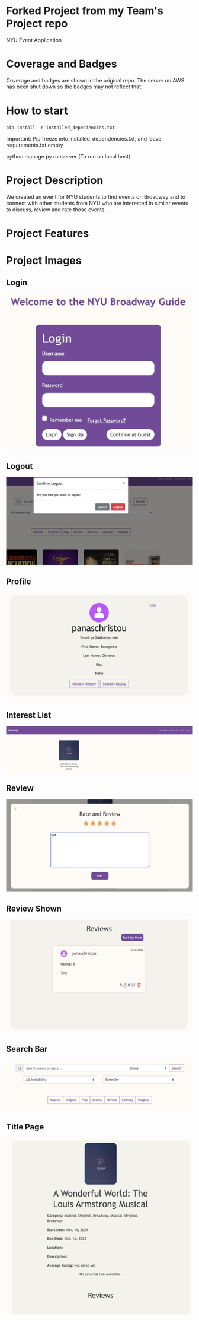 # Forked Project from my Team's Project repo

NYU Event Application

# Coverage and Badges
Coverage and badges are shown in the original repo. The server on AWS has been shut down so the badges may not reflect that.


# How to start

`pip install -r installed_dependencies.txt`

Important: Pip freeze into installed_dependencies.txt, and leave requirements.txt empty

python manage.py runserver (To run on local host)

# Project Description
We created an event for NYU students to find events on Broadway and to connect with other students from NYU who are interested in similar events to discuss, review and rate those events.

# Project Features


# Project Images
## Login
![Login Page](images/NYU-Event-Login.jpg)
## Logout
![Logout Page](images/NYU-Event-Logout.png)
## Profile
![Profile Page](images/NYU-Event-Profile.jpg)
## Interest List
![Interest List](images/NYU-Event-Interest-List.jpg)
## Review
![Write Review Page](images/NYU-Event-Review.jpg)
## Review Shown
![Review Page](images/NYU-Event-Review-Shown.jpg)
## Search Bar
![Search Bar in Index Page](images/NYU-Event-Search-Bar.jpg)
## Title Page
![Event Title Page](images/NYU-Event-Title-Page.jpg)
